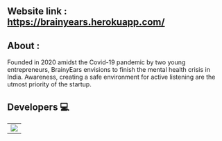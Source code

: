 ## Website link : https://brainyears.herokuapp.com/

## About :
Founded in 2020 amidst the Covid-19 pandemic 
by two young entrepreneurs, BrainyEars 
envisions to finish the mental health crisis in India.
Awareness, creating a safe environment for active listening
are the utmost priority of the startup.


## Developers 💻
<table>
  <tr>
    <td>
      <a href="https://github.com/jaydip1235/brainyears/graphs/contributors">
        <img src="https://contrib.rocks/image?repo=jaydip1235/brainyears" />
      </a>
     </td>
  </tr>
</table>
